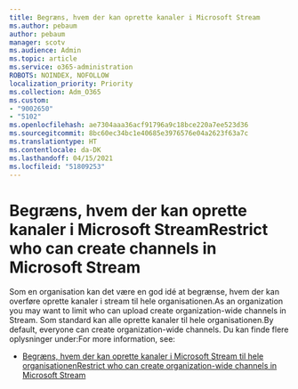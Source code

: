 ```yaml
---
title: Begræns, hvem der kan oprette kanaler i Microsoft Stream
ms.author: pebaum
author: pebaum
manager: scotv
ms.audience: Admin
ms.topic: article
ms.service: o365-administration
ROBOTS: NOINDEX, NOFOLLOW
localization_priority: Priority
ms.collection: Adm_O365
ms.custom:
- "9002650"
- "5102"
ms.openlocfilehash: ae7304aaa36acf91796a9c18bce220a7ee523d36
ms.sourcegitcommit: 8bc60ec34bc1e40685e3976576e04a2623f63a7c
ms.translationtype: HT
ms.contentlocale: da-DK
ms.lasthandoff: 04/15/2021
ms.locfileid: "51809253"
---
```

# <a name="restrict-who-can-create-channels-in-microsoft-stream"></a><span data-ttu-id="cefa9-102">Begræns, hvem der kan oprette kanaler i Microsoft Stream</span><span class="sxs-lookup"><span data-stu-id="cefa9-102">Restrict who can create channels in Microsoft Stream</span></span>

<span data-ttu-id="cefa9-103">Som en organisation kan det være en god idé at begrænse, hvem der kan overføre oprette kanaler i stream til hele organisationen.</span><span class="sxs-lookup"><span data-stu-id="cefa9-103">As an organization you may want to limit who can upload create organization-wide channels in Stream.</span></span> <span data-ttu-id="cefa9-104">Som standard kan alle oprette kanaler til hele organisationen.</span><span class="sxs-lookup"><span data-stu-id="cefa9-104">By default, everyone can create organization-wide channels.</span></span> <span data-ttu-id="cefa9-105">Du kan finde flere oplysninger under:</span><span class="sxs-lookup"><span data-stu-id="cefa9-105">For more information, see:</span></span>

- [<span data-ttu-id="cefa9-106">Begræns, hvem der kan oprette kanaler i Microsoft Stream til hele organisationen</span><span class="sxs-lookup"><span data-stu-id="cefa9-106">Restrict who can create organization-wide channels in Microsoft Stream</span></span>](https://docs.microsoft.com/stream/restrict-companywide-channels)
